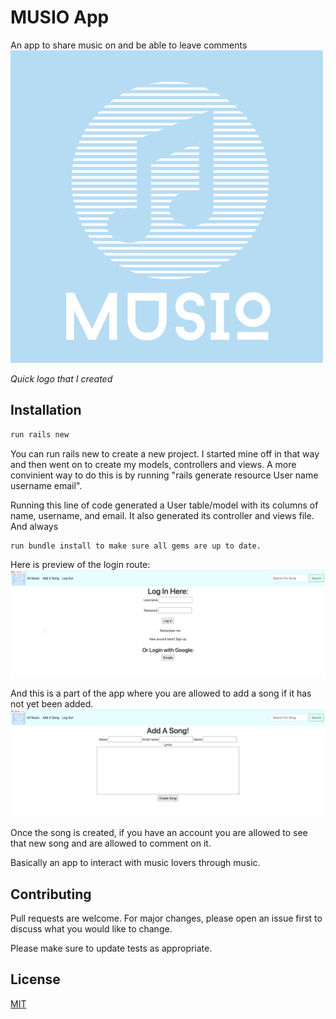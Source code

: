 # MUSIO App
An app to share music on and be able to leave comments
![](/app/assets/images/MUSIO.png)

*Quick logo that I created*
## Installation

```bash
run rails new
```
You can run rails new to create a new project. I started mine off in that way and then went on to create my models, controllers and views. A more convinient way to do this is by running "rails generate resource User name username email".

Running this line of code generated a User table/model with its columns of name, username, and email. It also generated its controller and views file. 
And always

```
run bundle install to make sure all gems are up to date.

```

Here is preview of the login route:
![](/app/assets/images/login.png)


And this is a part of the app where you are allowed to add a song if it has not yet been added. 
![](/app/assets/images/add_a_song.png)

Once the song is created, if you have an account you are allowed to see that new song and are allowed to comment on it.

Basically an app to interact with music lovers through music. 
## Contributing
Pull requests are welcome. For major changes, please open an issue first to discuss what you would like to change.

Please make sure to update tests as appropriate.

## License
[MIT](https://choosealicense.com/licenses/mit/)

